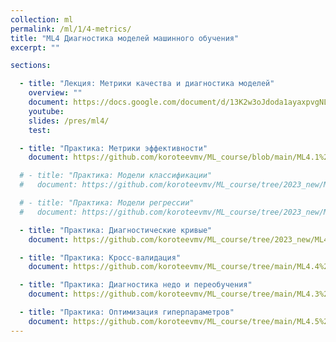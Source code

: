 ```yaml
---
collection: ml
permalink: /ml/1/4-metrics/
title: "ML4 Диагностика моделей машинного обучения"
excerpt: ""

sections:

  - title: "Лекция: Метрики качества и диагностика моделей" 
    overview: ""
    document: https://docs.google.com/document/d/13K2w3oJdoda1ayaxpvgNL2oI_hhSTAlmlQgkqcrx6qU/edit?usp=sharing
    youtube:
    slides: /pres/ml4/
    test:

  - title: "Практика: Метрики эффективности" 
    document: https://github.com/koroteevmv/ML_course/blob/main/ML4.1%20metrics/README.md

  # - title: "Практика: Модели классификации" 
  #   document: https://github.com/koroteevmv/ML_course/tree/2023_new/ML3.1%20classification

  # - title: "Практика: Модели регрессии" 
  #   document: https://github.com/koroteevmv/ML_course/tree/2023_new/ML3.3%20regression

  - title: "Практика: Диагностические кривые" 
    document: https://github.com/koroteevmv/ML_course/tree/2023_new/ML4.2%20threshold/README.md

  - title: "Практика: Кросс-валидация" 
    document: https://github.com/koroteevmv/ML_course/tree/main/ML4.4%20cross-validation/README.md

  - title: "Практика: Диагностика недо и переобучения" 
    document: https://github.com/koroteevmv/ML_course/tree/main/ML4.3%20diagnostics/README.md

  - title: "Практика: Оптимизация гиперпараметров" 
    document: https://github.com/koroteevmv/ML_course/tree/main/ML4.5%20hyperparameters/README.md
---
```

